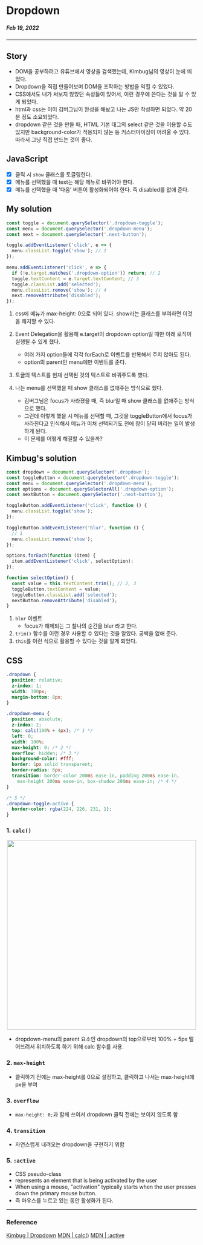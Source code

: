 # Dropdown

##### Feb 19, 2022

---

## Story

- DOM을 공부하려고 유튜브에서 영상을 검색했는데, Kimbug님의 영상이 눈에 띄었다.
- Dropdown을 직접 만들어보며 DOM을 조작하는 방법을 익힐 수 있었다.
- CSS에서도 내가 써보지 않았던 속성들이 있어서, 이런 경우에 쓴다는 것을 알 수 있게 되었다.
- html과 css는 이미 김버그님이 완성을 해놨고 나는 JS만 작성하면 되었다. 약 20분 정도 소요되었다.
- dropdown 같은 것을 만들 때, HTML 기본 태그의 select 같은 것을 이용할 수도 있지만 background-color가 적용되지 않는 등 커스터마이징이 어려울 수 있다. 따라서 그냥 직접 만드는 것이 좋다.

## JavaScript

- [x] 클릭 시 `show` 클래스를 토글링한다.
- [x] 메뉴를 선택했을 때 text는 해당 메뉴로 바뀌어야 한다.
- [x] 메뉴를 선택했을 때 '다음' 버튼이 활성화되어야 한다. 즉 disabled를 없애 준다.

## My solution

```js
const toggle = document.querySelector('.dropdown-toggle');
const menu = document.querySelector('.dropdown-menu');
const next = document.querySelector('.next-button');

toggle.addEventListener('click', e => {
  menu.classList.toggle('show'); // 1
});

menu.addEventListener('click', e => {
  if (!e.target.matches('.dropdown-option')) return; // 2
  toggle.textContent = e.target.textContent; // 3
  toggle.classList.add('selected');
  menu.classList.remove('show'); // 4
  next.removeAttribute('disabled');
});
```

1. css에 메뉴가 max-height: 0으로 되어 있다. show라는 클래스를 부여하면 이것을 해지할 수 있다.
2. Event Delegation을 활용해 e.target이 dropdown option일 때만 아래 로직이 실행될 수 있게 했다.
   - 여러 가지 option들에 각각 forEach로 이벤트를 반복해서 주지 않아도 된다.
   - option의 parent인 menu에만 이벤트를 준다.
3. 토글의 텍스트를 현재 선택된 것의 텍스트로 바꿔주도록 했다.
4. 나는 menu를 선택했을 때 show 클래스를 없애주는 방식으로 했다.

   - 김버그님은 focus가 사라졌을 때, 즉 blur일 때 show 클래스를 없애주는 방식으로 했다.
   - 그런데 이렇게 했을 시 메뉴를 선택할 때, 그것을 toggleButton에서 focus가 사라진다고 인식해서 메뉴가 미처 선택되기도 전에 창이 닫혀 버리는 일이 발생하게 된다.
   - 이 문제를 어떻게 해결할 수 있을까?

## Kimbug's solution

```js
const dropdown = document.querySelector('.dropdown');
const toggleButton = document.querySelector('.dropdown-toggle');
const menu = document.querySelector('.dropdown-menu');
const options = document.querySelectorAll('.dropdown-option');
const nextButton = document.querySelector('.next-button');

toggleButton.addEventListener('click', function () {
  menu.classList.toggle('show');
});

toggleButton.addEventListener('blur', function () {
  // 1
  menu.classList.remove('show');
});

options.forEach(function (item) {
  item.addEventListener('click', selectOption);
});

function selectOption() {
  const value = this.textContent.trim(); // 2, 3
  toggleButton.textContent = value;
  toggleButton.classList.add('selected');
  nextButton.removeAttribute('disabled');
}
```

1.  `blur` 이벤트
    - focus가 해제되는 그 찰나의 순간을 blur 라고 한다.
2.  `trim()` 함수를 이런 경우 사용할 수 있다는 것을 알았다. 공백을 없애 준다.
3.  `this`를 이런 식으로 활용할 수 있다는 것을 알게 되었다.

## CSS

```css
.dropdown {
  position: relative;
  z-index: 1;
  width: 300px;
  margin-bottom: 8px;
}

.dropdown-menu {
  position: absolute;
  z-index: 2;
  top: calc(100% + 4px); /* 1 */
  left: 0;
  width: 100%;
  max-height: 0; /* 2 */
  overflow: hidden; /* 3 */
  background-color: #fff;
  border: 1px solid transparent;
  border-radius: 6px;
  transition: border-color 200ms ease-in, padding 200ms ease-in,
    max-height 200ms ease-in, box-shadow 200ms ease-in; /* 4 */
}

/* 5 */
.dropdown-toggle:active {
  border-color: rgba(224, 226, 231, 1);
}
```

### 1. `calc()`

<p align="center">
<img src="https://user-images.githubusercontent.com/85419343/154792394-fb9619f6-1317-4c03-9202-3cf53bf87bfd.png" width="500px">
</p>

- dropdown-menu의 parent 요소인 dropdown의 top으로부터 100% + 5px 떨어뜨려서 위치하도록 하기 위해 calc 함수를 사용.

### 2. `max-height`

- 클릭하기 전에는 max-height를 0으로 설정하고, 클릭하고 나서는 max-height에 px을 부여

### 3. `overflow`

- `max-height: 0;`과 함께 쓰여서 dropdown 클릭 전에는 보이지 않도록 함

### 4. `transition`

- 자연스럽게 내려오는 dropdown을 구현하기 위함

### 5. `:active`

- CSS pseudo-class
- represents an element that is being activated by the user
- When using a mouse, "activation" typically starts when the user presses down the primary mouse button.
- 즉 마우스를 누르고 있는 동안 활성화가 된다.

---

### Reference

[Kimbug | Dropdown](https://youtu.be/X0bf0hfE3qA)
[MDN | calc()](<https://developer.mozilla.org/en-US/docs/Web/CSS/calc()>)
[MDN | :active](https://developer.mozilla.org/en-US/docs/Web/CSS/:active)
